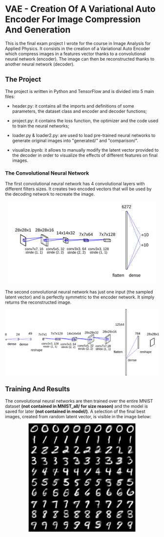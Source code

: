 # VAE - Creation Of A Variational Auto Encoder For Image Compression And Generation

This is the final exam project I wrote for the course in Image Analysis for Applied Physics. It consists in the creation of a Variational Auto Encoder which compress images in a features vector thanks to a convolutional neural network (encoder).
The image can then be reconstructed thanks to another neural network (decoder).

## The Project

The project is written in Python and TensorFlow and is divided into 5 main files:

* header.py: it contains all the imports and definitions of some parameters, the dataset class and encoder and decoder functions;

* project.py: it contains the loss function, the optimizer and the code used to train the neural networks;

* loader.py & loader2.py: are used to load pre-trained neural networks to generate original images into "generated/" and "comparison/".

* visualize.ipynb: it allows to manually modify the latent vector provided to the decoder in order to visualize the effects of different features on final images.

### The Convolutional Neural Network

The first convolutional neural network has 4 convolutional layers with different filters sizes. It creates two encoded vectors that will be used by the decoding network to recreate the image.

<p align="center">
<img src="https://github.com/tommaso1311/VAE/blob/master/encodercor.png">
</p>

The second convolutional neural network has just one input (the sampled latent vector) and is perfectly symmetric to the encoder network. It simply returns the reconstructed image.

<p align="center">
<img src="https://github.com/tommaso1311/VAE/blob/master/decodercor.png">
</p>

## Training And Results

The convolutional neural networks are then trained over the entire MNIST dataset **(not contained in MNIST_all/ for size reason)** and the model is saved for later **(not contained in model/)**.
A selection of the final best images, created from random latent vector, is visible in the image below:

<p align="center">
<img src="https://github.com/tommaso1311/VAE/blob/master/generated.png" width="350">
</p>